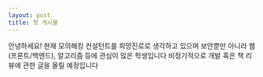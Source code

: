 ```yaml
---
layout: post
title: 첫 게시물
---
```


안녕하세요!
현재 모의해킹 컨설턴트를 희망진로로 생각하고 있으며
보안뿐만 아니라 웹(프론트/백엔드), 알고리즘 등에 관심이 많은 학생입니다
비정기적으로 개발 혹은 책 리뷰에 관한 글을 올릴 예정입니다
